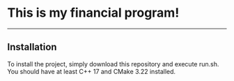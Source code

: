 # This is my financial program!

---

## Installation
To install the project, simply download this repository and execute run.sh. You should have at least C++ 17 and CMake 3.22 installed.
